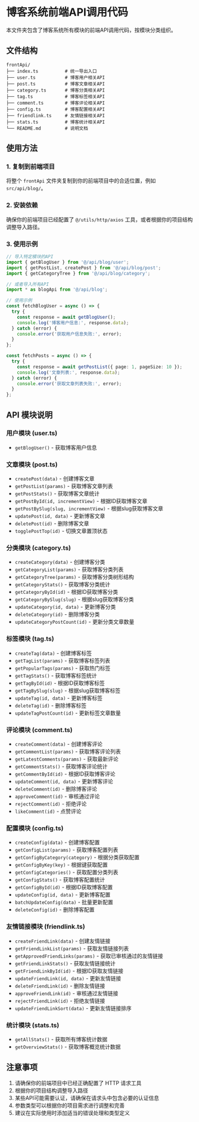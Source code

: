 # 博客系统前端API调用代码

本文件夹包含了博客系统所有模块的前端API调用代码，按模块分类组织。

## 文件结构

```
frontApi/
├── index.ts          # 统一导出入口
├── user.ts           # 博客用户相关API
├── post.ts           # 博客文章相关API
├── category.ts       # 博客分类相关API
├── tag.ts            # 博客标签相关API
├── comment.ts        # 博客评论相关API
├── config.ts         # 博客配置相关API
├── friendlink.ts     # 友情链接相关API
├── stats.ts          # 博客统计相关API
└── README.md         # 说明文档
```

## 使用方法

### 1. 复制到前端项目

将整个 `frontApi` 文件夹复制到你的前端项目中的合适位置，例如 `src/api/blog/`。

### 2. 安装依赖

确保你的前端项目已经配置了 `@/utils/http/axios` 工具，或者根据你的项目结构调整导入路径。

### 3. 使用示例

```typescript
// 导入特定模块的API
import { getBlogUser } from '@/api/blog/user';
import { getPostList, createPost } from '@/api/blog/post';
import { getCategoryTree } from '@/api/blog/category';

// 或者导入所有API
import * as blogApi from '@/api/blog';

// 使用示例
const fetchBlogUser = async () => {
  try {
    const response = await getBlogUser();
    console.log('博客用户信息:', response.data);
  } catch (error) {
    console.error('获取用户信息失败:', error);
  }
};

const fetchPosts = async () => {
  try {
    const response = await getPostList({ page: 1, pageSize: 10 });
    console.log('文章列表:', response.data);
  } catch (error) {
    console.error('获取文章列表失败:', error);
  }
};
```

## API 模块说明

### 用户模块 (user.ts)

- `getBlogUser()` - 获取博客用户信息

### 文章模块 (post.ts)

- `createPost(data)` - 创建博客文章
- `getPostList(params)` - 获取博客文章列表
- `getPostStats()` - 获取博客文章统计
- `getPostById(id, incrementView)` - 根据ID获取博客文章
- `getPostBySlug(slug, incrementView)` - 根据slug获取博客文章
- `updatePost(id, data)` - 更新博客文章
- `deletePost(id)` - 删除博客文章
- `togglePostTop(id)` - 切换文章置顶状态

### 分类模块 (category.ts)

- `createCategory(data)` - 创建博客分类
- `getCategoryList(params)` - 获取博客分类列表
- `getCategoryTree(params)` - 获取博客分类树形结构
- `getCategoryStats()` - 获取博客分类统计
- `getCategoryById(id)` - 根据ID获取博客分类
- `getCategoryBySlug(slug)` - 根据slug获取博客分类
- `updateCategory(id, data)` - 更新博客分类
- `deleteCategory(id)` - 删除博客分类
- `updateCategoryPostCount(id)` - 更新分类文章数量

### 标签模块 (tag.ts)

- `createTag(data)` - 创建博客标签
- `getTagList(params)` - 获取博客标签列表
- `getPopularTags(params)` - 获取热门标签
- `getTagStats()` - 获取博客标签统计
- `getTagById(id)` - 根据ID获取博客标签
- `getTagBySlug(slug)` - 根据slug获取博客标签
- `updateTag(id, data)` - 更新博客标签
- `deleteTag(id)` - 删除博客标签
- `updateTagPostCount(id)` - 更新标签文章数量

### 评论模块 (comment.ts)

- `createComment(data)` - 创建博客评论
- `getCommentList(params)` - 获取博客评论列表
- `getLatestComments(params)` - 获取最新评论
- `getCommentStats()` - 获取博客评论统计
- `getCommentById(id)` - 根据ID获取博客评论
- `updateComment(id, data)` - 更新博客评论
- `deleteComment(id)` - 删除博客评论
- `approveComment(id)` - 审核通过评论
- `rejectComment(id)` - 拒绝评论
- `likeComment(id)` - 点赞评论

### 配置模块 (config.ts)

- `createConfig(data)` - 创建博客配置
- `getConfigList(params)` - 获取博客配置列表
- `getConfigByCategory(category)` - 根据分类获取配置
- `getConfigByKey(key)` - 根据键获取配置
- `getConfigCategories()` - 获取配置分类列表
- `getConfigStats()` - 获取博客配置统计
- `getConfigById(id)` - 根据ID获取博客配置
- `updateConfig(id, data)` - 更新博客配置
- `batchUpdateConfig(data)` - 批量更新配置
- `deleteConfig(id)` - 删除博客配置

### 友情链接模块 (friendlink.ts)

- `createFriendLink(data)` - 创建友情链接
- `getFriendLinkList(params)` - 获取友情链接列表
- `getApprovedFriendLinks(params)` - 获取已审核通过的友情链接
- `getFriendLinkStats()` - 获取友情链接统计
- `getFriendLinkById(id)` - 根据ID获取友情链接
- `updateFriendLink(id, data)` - 更新友情链接
- `deleteFriendLink(id)` - 删除友情链接
- `approveFriendLink(id)` - 审核通过友情链接
- `rejectFriendLink(id)` - 拒绝友情链接
- `updateFriendLinkSort(data)` - 更新友情链接排序

### 统计模块 (stats.ts)

- `getAllStats()` - 获取所有博客统计数据
- `getOverviewStats()` - 获取博客概览统计数据

## 注意事项

1. 请确保你的前端项目中已经正确配置了 HTTP 请求工具
2. 根据你的项目结构调整导入路径
3. 某些API可能需要认证，请确保在请求头中包含必要的认证信息
4. 参数类型可以根据你的项目需求进行调整和完善
5. 建议在实际使用时添加适当的错误处理和类型定义
